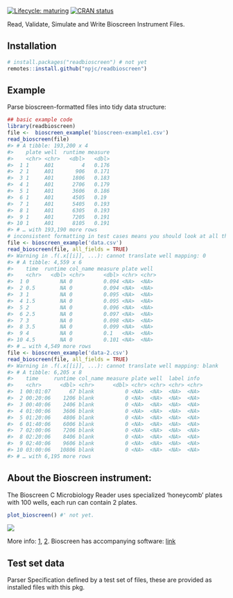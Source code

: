 
<!-- README.md is generated from README.Rmd. Please edit that file -->

<!-- badges: start -->

[![Lifecycle:
maturing](https://img.shields.io/badge/lifecycle-maturing-blue.svg)](https://www.tidyverse.org/lifecycle/#maturing)
[![CRAN
status](https://www.r-pkg.org/badges/version/readbioscreen)](https://cran.r-project.org/package=readbioscreen)
<!-- badges: end -->

Read, Validate, Simulate and Write Bioscreen Instrument
Files.

## Installation

<!-- You can install the released version of bioscreen from [CRAN](https://CRAN.R-project.org) with: -->

``` r
# install.packages("readbioscreen") # not yet
remotes::install.github("npjc/readbioscreen")
```

## Example

Parse bioscreen-formatted files into tidy data structure:

``` r
## basic example code
library(readbioscreen)
file <-  bioscreen_example('bioscreen-example1.csv')
read_bioscreen(file)
#> # A tibble: 193,200 x 4
#>    plate well  runtime measure
#>    <chr> <chr>   <dbl>   <dbl>
#>  1 1     A01         4   0.176
#>  2 1     A01       906   0.171
#>  3 1     A01      1806   0.183
#>  4 1     A01      2706   0.179
#>  5 1     A01      3606   0.186
#>  6 1     A01      4505   0.19 
#>  7 1     A01      5405   0.193
#>  8 1     A01      6305   0.193
#>  9 1     A01      7205   0.191
#> 10 1     A01      8105   0.191
#> # … with 193,190 more rows
# inconsistent formatting in test cases means you should look at all the fields:
file <- bioscreen_example('data.csv')
read_bioscreen(file, all_fields = TRUE)
#> Warning in .f(.x[[i]], ...): cannot translate well mapping: 0
#> # A tibble: 4,559 x 6
#>    time  runtime col_name measure plate well 
#>    <chr>   <dbl> <chr>      <dbl> <chr> <chr>
#>  1 0          NA 0          0.094 <NA>  <NA> 
#>  2 0.5        NA 0          0.094 <NA>  <NA> 
#>  3 1          NA 0          0.095 <NA>  <NA> 
#>  4 1.5        NA 0          0.095 <NA>  <NA> 
#>  5 2          NA 0          0.096 <NA>  <NA> 
#>  6 2.5        NA 0          0.097 <NA>  <NA> 
#>  7 3          NA 0          0.098 <NA>  <NA> 
#>  8 3.5        NA 0          0.099 <NA>  <NA> 
#>  9 4          NA 0          0.1   <NA>  <NA> 
#> 10 4.5        NA 0          0.101 <NA>  <NA> 
#> # … with 4,549 more rows
file <- bioscreen_example('data-2.csv')
read_bioscreen(file, all_fields = TRUE)
#> Warning in .f(.x[[i]], ...): cannot translate well mapping: blank
#> # A tibble: 6,205 x 8
#>    time     runtime col_name measure plate well  label info 
#>    <chr>      <dbl> <chr>      <dbl> <chr> <chr> <chr> <chr>
#>  1 00:01:07      67 blank          0 <NA>  <NA>  <NA>  <NA> 
#>  2 00:20:06    1206 blank          0 <NA>  <NA>  <NA>  <NA> 
#>  3 00:40:06    2406 blank          0 <NA>  <NA>  <NA>  <NA> 
#>  4 01:00:06    3606 blank          0 <NA>  <NA>  <NA>  <NA> 
#>  5 01:20:06    4806 blank          0 <NA>  <NA>  <NA>  <NA> 
#>  6 01:40:06    6006 blank          0 <NA>  <NA>  <NA>  <NA> 
#>  7 02:00:06    7206 blank          0 <NA>  <NA>  <NA>  <NA> 
#>  8 02:20:06    8406 blank          0 <NA>  <NA>  <NA>  <NA> 
#>  9 02:40:06    9606 blank          0 <NA>  <NA>  <NA>  <NA> 
#> 10 03:00:06   10806 blank          0 <NA>  <NA>  <NA>  <NA> 
#> # … with 6,195 more rows
```

## About the Bioscreen instrument:

The Bioscreen C Microbiology Reader uses specialized ‘honeycomb’ plates
with 100 wells, each run can contain 2 plates.

``` r
plot_bioscreen() #' not yet.
```

<img src='inst/bioscreen-layout.png'>

More info: [1](http://www.bioscreen.fi/bioscreencmbr.html),
[2](http://docs.exdat.com/docs/index-90565.html). Bioscreen has
accompanying software:
[link](http://www.growthcurvesusa.com/software.html)

## Test set data

Parser Specification defined by a test set of files, these are provided
as installed files with this pkg.
